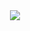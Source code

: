 <div align="center">
  <img src="https://github-readme-stats.vercel.app/api/top-langs/?username=charlie-daniels&layout=compact&theme=dracula&hide_title=true&langs_count=6"/>
</div>  
